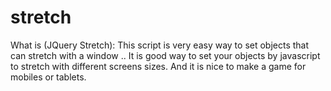 # stretch
What is (JQuery Stretch):
					This script is very easy way to set objects that can stretch with a window ..
					It is good way to set your objects by javascript to stretch with different screens sizes.
					And it is nice to make a game for mobiles or tablets.
